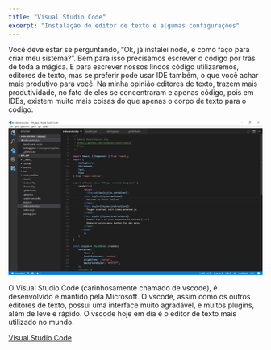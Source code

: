 ```yaml
---
title: "Visual Studio Code"
excerpt: "Instalação do editor de texto e algumas configurações"
---
```


Você deve estar se perguntando, “Ok, já instalei node, e como faço para criar meu sistema?”. Bem para isso precisamos escrever o código por trás de toda a mágica. E para escrever nossos lindos código utilizaremos, editores de texto, mas se preferir pode usar IDE também, o que você achar mais produtivo para você.
Na minha opinião editores de texto, trazem mais produtividade, no fato de eles se concentraram e apenas código, pois em IDEs, existem muito mais coisas do que apenas o corpo de texto para o código.

![vscode](https://raw.githubusercontent.com/JSVale/jsvale/main/_posts/images/vscode.png)

O Visual Studio Code (carinhosamente chamado de vscode), é desenvolvido e mantido pela Microsoft. O vscode, assim como os outros editores de texto, possui uma interface muito agradável, e muitos plugins, além de leve e rápido. O vscode hoje em dia é o editor de texto mais utilizado no mundo.

[Visual Studio Code](https://code.visualstudio.com/)
